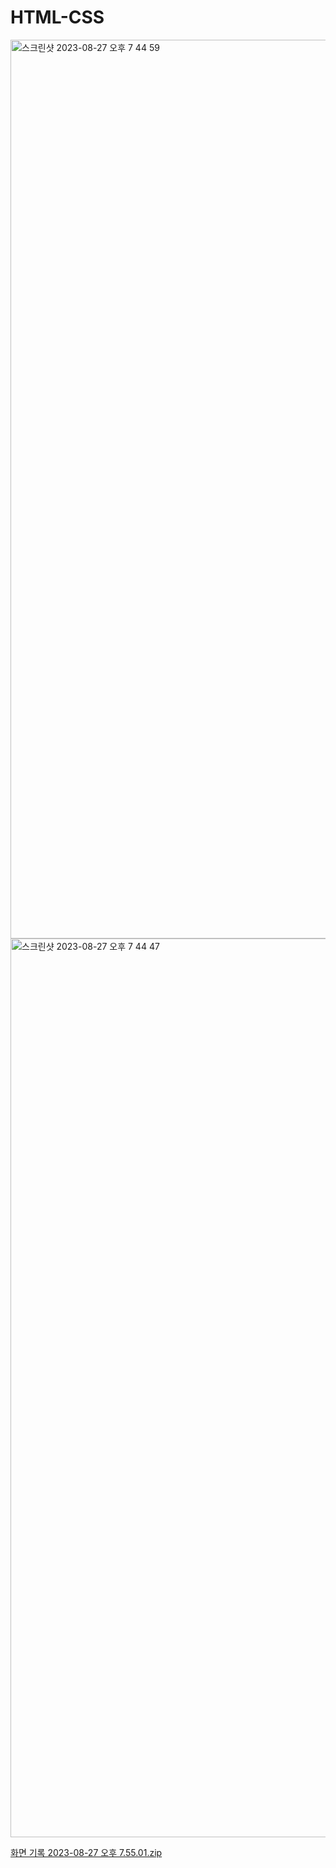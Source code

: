 # HTML-CSS



<img width="1438" alt="스크린샷 2023-08-27 오후 7 44 59" src="https://github.com/pigpgw/HTML-CSS-EX1/assets/133184988/c9242770-28bf-4aa0-b7a4-377a200544ee">
<img width="1438" alt="스크린샷 2023-08-27 오후 7 44 47" src="https://github.com/pigpgw/HTML-CSS-EX1/assets/133184988/34dcb30a-97d6-405b-a743-974af0621a14">

[화면 기록 2023-08-27 오후 7.55.01.zip](https://github.com/pigpgw/HTML-CSS-EX1/files/12447793/2023-08-27.7.55.01.zip)
